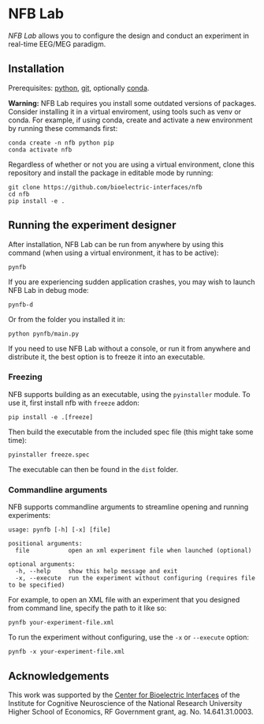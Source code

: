 # NFB Lab 
*NFB Lab* allows you to configure the design and conduct an experiment in real-time EEG/MEG paradigm.

## Installation
Prerequisites: [python](https://www.python.org/), [git](https://git-scm.com/), optionally [conda](https://docs.conda.io/en/latest/miniconda.html).

**Warning:** NFB Lab requires you install some outdated versions of packages. Consider installing it in a virtual enviroment, using tools such as venv or conda. For example, if using conda, create and activate a new environment by running these commands first:
```
conda create -n nfb python pip
conda activate nfb
```

Regardless of whether or not you are using a virtual environment, clone this repository and install the package in editable mode by running:
```
git clone https://github.com/bioelectric-interfaces/nfb
cd nfb
pip install -e .
```

## Running the experiment designer
After installation, NFB Lab can be run from anywhere by using this command (when using a virtual environment, it has to be active):
```
pynfb
```
If you are experiencing sudden application crashes, you may wish to launch NFB Lab in debug mode:
```
pynfb-d
```
Or from the folder you installed it in:
```
python pynfb/main.py
```
If you need to use NFB Lab without a console, or run it from anywhere and distribute it, the best option is to freeze it into an executable.

### Freezing
NFB supports building as an executable, using the `pyinstaller` module. To use it, first install nfb with `freeze` addon:
```
pip install -e .[freeze]
```
Then build the executable from the included spec file (this might take some time):
```
pyinstaller freeze.spec
```
The executable can then be found in the `dist` folder.

### Commandline arguments
NFB supports commandline arguments to streamline opening and running experiments:
```
usage: pynfb [-h] [-x] [file]

positional arguments:
  file           open an xml experiment file when launched (optional)

optional arguments:
  -h, --help     show this help message and exit
  -x, --execute  run the experiment without configuring (requires file to be specified)
```
For example, to open an XML file with an experiment that you designed from command line, specify the path to it like so:
```
pynfb your-experiment-file.xml
```
To run the experiment without configuring, use the `-x` or `--execute` option:
```
pynfb -x your-experiment-file.xml
```

## Acknowledgements
This work was supported by the [Center for Bioelectric Interfaces](https://bioelectric.hse.ru/en/) of the Institute for Cognitive Neuroscience of the National Research University Higher School of Economics, RF Government grant, ag. No. 14.641.31.0003.
